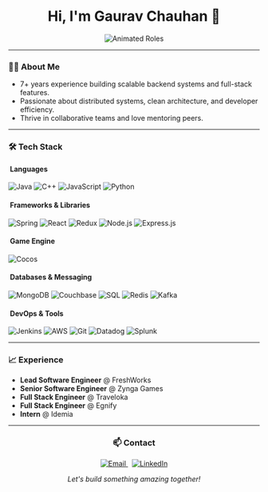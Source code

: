 <h1 align="center">Hi, I'm Gaurav Chauhan 👋</h1>

<p align="center">
  <img src="https://readme-typing-svg.demolab.com?font=Fira+Code&duration=2000&pause=1000&color=3D6EFF&center=true&vCenter=true&width=500&lines=Tech+Lead;Backend+Specialist;Game+Developer;Problem+Solver" alt="Animated Roles" />
</p>

---

### 👨‍💻 About Me

- 7+ years experience building scalable backend systems and full-stack features.
- Passionate about distributed systems, clean architecture, and developer efficiency.
- Thrive in collaborative teams and love mentoring peers.

---

### 🛠️ Tech Stack

#### &nbsp;Languages
<p>
  <img src="https://img.shields.io/badge/Java-007396?logo=java&logoColor=white" alt="Java" />
  <img src="https://img.shields.io/badge/C++-00599C?logo=cplusplus&logoColor=white" alt="C++" />
  <img src="https://img.shields.io/badge/JavaScript-F7DF1E?logo=javascript&logoColor=black" alt="JavaScript" />
  <img src="https://img.shields.io/badge/Python-3776AB?logo=python&logoColor=white" alt="Python" />
</p>

#### &nbsp;Frameworks & Libraries
<p>
  <img src="https://img.shields.io/badge/Spring-6DB33F?logo=spring&logoColor=white" alt="Spring" />
  <img src="https://img.shields.io/badge/React-61DAFB?logo=react&logoColor=black" alt="React" />
  <img src="https://img.shields.io/badge/Redux-764ABC?logo=redux&logoColor=white" alt="Redux" />
  <img src="https://img.shields.io/badge/Node.js-339933?logo=node.js&logoColor=white" alt="Node.js" />
  <img src="https://img.shields.io/badge/Express.js-000000?logo=express&logoColor=white" alt="Express.js" />
</p>

#### &nbsp;Game Engine
<p>
  <img src="https://img.shields.io/badge/Cocos-00010?logo=cocos&logoColor=white" alt="Cocos" />
</p>

#### &nbsp;Databases & Messaging
<p>
  <img src="https://img.shields.io/badge/MongoDB-47A248?logo=mongodb&logoColor=white" alt="MongoDB" />
  <img src="https://img.shields.io/badge/Couchbase-EA2328?logo=couchbase&logoColor=white)" alt="Couchbase" />
  <img src="https://img.shields.io/badge/SQL-4479A1?logo=mysql&logoColor=white" alt="SQL" />
  <img src="https://img.shields.io/badge/Redis-DC382D?logo=redis&logoColor=white" alt="Redis" />
  <img src="https://img.shields.io/badge/Kafka-231F20?logo=apache-kafka&logoColor=white" alt="Kafka" />
</p>

#### &nbsp;DevOps & Tools
<p>
  <img src="https://img.shields.io/badge/Jenkins-D24939?logo=jenkins&logoColor=white" alt="Jenkins" />
  <img src="https://img.shields.io/badge/AWS-232F3E?logo=amazon-aws&logoColor=white" alt="AWS" />
  <img src="https://img.shields.io/badge/Git-F05032?logo=git&logoColor=white" alt="Git" />
  <img src="https://img.shields.io/badge/Datadog-632CA6?logo=datadog&logoColor=white" alt="Datadog" />
  <img src="https://img.shields.io/badge/Splunk-632CA6?logo=splunk&logoColor=white" alt="Splunk" />
</p>

---

### 📈 Experience

- **Lead Software Engineer** @ FreshWorks
- **Senior Software Engineer** @ Zynga Games  
- **Full Stack Engineer** @ Traveloka  
- **Full Stack Engineer** @ Egnify  
- **Intern** @ Idemia  

---

<h3 align="center">📫 Contact</h3>

<p align="center">
    <a href="mailto:chauhangaurav101@gmail.com" target="_blank">
        <img src="https://img.shields.io/badge/Email-D14836?logo=gmail&logoColor=white" alt="Email" />
    </a>
    &nbsp;
    <a href="https://www.linkedin.com/in/gachn" target="_blank">
        <img src="https://img.shields.io/badge/LinkedIn-0A66C2?logo=linkedin&logoColor=white" alt="LinkedIn" />
    </a>
</p>

<p align="center">
  <em>Let's build something amazing together!</em>
</p>
